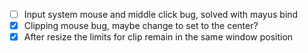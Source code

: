 - [ ] Input system mouse and middle click bug, solved with mayus bind
- [x] Clipping mouse bug, maybe change to set to the center?
- [x] After resize the limits for clip remain in the same window position
